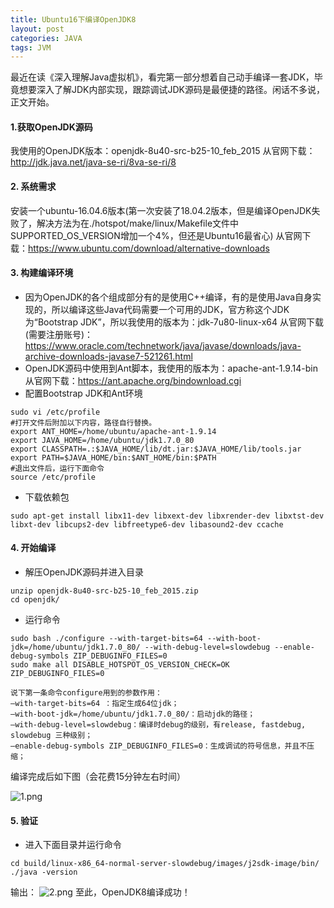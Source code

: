 ```yaml
---
title: Ubuntu16下编译OpenJDK8
layout: post
categories: JAVA
tags: JVM
---
```

最近在读《深入理解Java虚拟机》，看完第一部分想着自己动手编译一套JDK，毕竟想要深入了解JDK内部实现，跟踪调试JDK源码是最便捷的路径。闲话不多说，正文开始。<!-- more -->
#### 1.获取OpenJDK源码 
我使用的OpenJDK版本：openjdk-8u40-src-b25-10_feb_2015
从官网下载：http://jdk.java.net/java-se-ri/8va-se-ri/8
#### 2. 系统需求
安装一个ubuntu-16.04.6版本(第一次安装了18.04.2版本，但是编译OpenJDK失败了，解决方法为在./hotspot/make/linux/Makefile文件中SUPPORTED_OS_VERSION增加一个4%，但还是Ubuntu16最省心)
从官网下载：https://www.ubuntu.com/download/alternative-downloads
#### 3. 构建编译环境
* 因为OpenJDK的各个组成部分有的是使用C++编译，有的是使用Java自身实现的，所以编译这些Java代码需要一个可用的JDK，官方称这个JDK为“Bootstrap JDK”，所以我使用的版本为：jdk-7u80-linux-x64
 从官网下载(需要注册账号)：https://www.oracle.com/technetwork/java/javase/downloads/java-archive-downloads-javase7-521261.html
* OpenJDK源码中使用到Ant脚本，我使用的版本为：apache-ant-1.9.14-bin
从官网下载：https://ant.apache.org/bindownload.cgi
* 配置Bootstrap JDK和Ant环境
```
sudo vi /etc/profile
#打开文件后附加以下内容，路径自行替换。
export ANT_HOME=/home/ubuntu/apache-ant-1.9.14
export JAVA_HOME=/home/ubuntu/jdk1.7.0_80
export CLASSPATH=.:$JAVA_HOME/lib/dt.jar:$JAVA_HOME/lib/tools.jar
export PATH=$JAVA_HOME/bin:$ANT_HOME/bin:$PATH
#退出文件后，运行下面命令
source /etc/profile
```
* 下载依赖包
```
sudo apt-get install libx11-dev libxext-dev libxrender-dev libxtst-dev libxt-dev libcups2-dev libfreetype6-dev libasound2-dev ccache
```
#### 4. 开始编译
* 解压OpenJDK源码并进入目录
```
unzip openjdk-8u40-src-b25-10_feb_2015.zip
cd openjdk/
```
* 运行命令
```
sudo bash ./configure --with-target-bits=64 --with-boot-jdk=/home/ubuntu/jdk1.7.0_80/ --with-debug-level=slowdebug --enable-debug-symbols ZIP_DEBUGINFO_FILES=0
sudo make all DISABLE_HOTSPOT_OS_VERSION_CHECK=OK ZIP_DEBUGINFO_FILES=0
```
```
说下第一条命令configure用到的参数作用：
–with-target-bits=64 ：指定生成64位jdk；
–with-boot-jdk=/home/ubuntu/jdk1.7.0_80/：启动jdk的路径；
–with-debug-level=slowdebug：编译时debug的级别，有release, fastdebug, slowdebug 三种级别；
–enable-debug-symbols ZIP_DEBUGINFO_FILES=0：生成调试的符号信息，并且不压缩；
```
编译完成后如下图（会花费15分钟左右时间） 

![1.png](http://ww1.sinaimg.cn/large/007Ns0Faly1gafy96takkj309a05vjrc.jpg)
#### 5. 验证
* 进入下面目录并运行命令
```
cd build/linux-x86_64-normal-server-slowdebug/images/j2sdk-image/bin/
./java -version
```
输出：
![2.png](http://ww1.sinaimg.cn/large/007Ns0Faly1gafycxkk5fj30oh01jdfs.jpg)
至此，OpenJDK8编译成功！